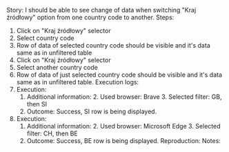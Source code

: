 Story:
I should be able to see change of data when switching "Kraj źródłowy" option from one country code to another.
Steps:
1. Click on "Kraj źródłowy" selector
2. Select country code
3. Row of data of selected country code should be visible and it's data same as in unfiltered table
4. Click on "Kraj źródłowy" selector
5. Select another country code
6. Row of data of just selected country code should be visible and it's data same as in unfiltered table.
Execution logs:
1. Execution:
	1. Additional information:
		2. Used browser: Brave
		3. Selected filter: GB, then SI
	2. Outcome: Success, SI row is being displayed.
2. Execution:
	1. Additional information:
		2. Used browser: Microsoft Edge
		3. Selected filter: CH, then BE
	2. Outcome: Success, BE row is being displayed.
Reproduction:
Notes:
